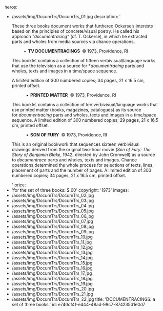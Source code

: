 heros:
  - /assets/img/DocumTrs/DocumTrs_01.jpg
description: '<p>These three books document works that furthered Ockerse’s interests based on the principles of concrete/visual poetry. He called his approach&nbsp;<i>“documentracing”</i>&nbsp;(cf. T. Ockerse), in which he extracted parts and wholes from media sources via chance operations.</p><p><b>&nbsp;&nbsp;&nbsp;&nbsp;&nbsp;&nbsp;&nbsp;&nbsp;&nbsp;&nbsp;&nbsp;&nbsp;•&nbsp;&nbsp;TV DOCUMENTRACINGS</b>&nbsp;&nbsp;© 1973, Providence, RI&nbsp;</p><p>This booklet contains a collection of fifteen verbivisual/language works that use the television as a source for *<i>documentracing</i>&nbsp;parts and wholes, texts and images in a time/space sequence.&nbsp;</p><p>A limited edition of 300 numbered copies; 34 pages, 21 x 16.5 cm, printed offset.</p><p>&nbsp;&nbsp;&nbsp;&nbsp;&nbsp;&nbsp;&nbsp;&nbsp;&nbsp;&nbsp;&nbsp;&nbsp;<b>•&nbsp;&nbsp;PRINTED MATTER</b>&nbsp;&nbsp;© 1973, Providence, RI&nbsp;</p><p>This booklet contains a collection of ten verbivisual/language works that use printed matter (books, magazines, catalogues) as its source for&nbsp;<i>documentracing&nbsp;</i>parts and wholes, texts and images in a time/space sequence. A limited edition of 300 numbered copies; 29 pages, 21 x 16.5 cm, printed offset.</p><p>&nbsp;&nbsp;&nbsp;&nbsp;&nbsp;&nbsp;&nbsp;&nbsp;&nbsp;&nbsp;&nbsp;&nbsp;<b>•&nbsp;&nbsp;SON OF FURY</b>&nbsp;&nbsp;© 1973, Providence, RI&nbsp;</p><p>This is an original bookwork that sequences sixteen verbivisual drawings derived from the original two-hour movie (<i>Son of Fury: The Story of Benjamin Blake</i>, 1942, directed by John Cromwell) as a source to&nbsp;<i>documentrace</i>&nbsp;parts and wholes, texts and images. Chance operations determined the whole process for selections of texts, lines, placement of parts and the number of pages. A limited edition of 300 numbered copies; 34 pages, 21 x 16.5 cm, printed offset.</p>'
price:
  - 'for the set of three books: $ 60'
copyright: '1973'
images:
  - /assets/img/DocumTrs/DocumTrs_02.jpg
  - /assets/img/DocumTrs/DocumTrs_03.jpg
  - /assets/img/DocumTrs/DocumTrs_04.jpg
  - /assets/img/DocumTrs/DocumTrs_05.jpg
  - /assets/img/DocumTrs/DocumTrs_06.jpg
  - /assets/img/DocumTrs/DocumTrs_07.jpg
  - /assets/img/DocumTrs/DocumTrs_08.jpg
  - /assets/img/DocumTrs/DocumTrs_09.jpg
  - /assets/img/DocumTrs/DocumTrs_10.jpg
  - /assets/img/DocumTrs/DocumTrs_11.jpg
  - /assets/img/DocumTrs/DocumTrs_12.jpg
  - /assets/img/DocumTrs/DocumTrs_13.jpg
  - /assets/img/DocumTrs/DocumTrs_14.jpg
  - /assets/img/DocumTrs/DocumTrs_15.jpg
  - /assets/img/DocumTrs/DocumTrs_16.jpg
  - /assets/img/DocumTrs/DocumTrs_17.jpg
  - /assets/img/DocumTrs/DocumTrs_18.jpg
  - /assets/img/DocumTrs/DocumTrs_19.jpg
  - /assets/img/DocumTrs/DocumTrs_20.jpg
  - /assets/img/DocumTrs/DocumTrs_21.jpg
  - /assets/img/DocumTrs/DocumTrs_22.jpg
title: 'DOCUMENTRACINGS: a set of three books.'
id: e740cf4f-e444-48ad-98c7-874235d1e0d7
